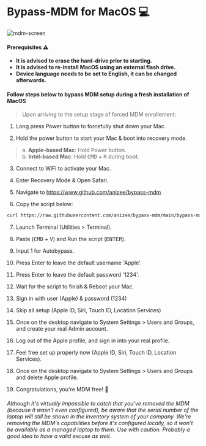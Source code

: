 # Bypass-MDM for MacOS 💻

![mdm-screen](https://raw.githubusercontent.com/assafdori/bypass-mdm/main/mdm-screen.png)

#### Prerequisites ⚠️

- **It is advised to erase the hard-drive prior to starting.**
- **It is advised to re-install MacOS using an external flash drive.**
- **Device language needs to be set to English, it can be changed afterwards.**


#### Follow steps below to bypass MDM setup during a fresh installation of MacOS

> Upon arriving to the setup stage of forced MDM enrollement:

1. Long press Power button to forcefully shut down your Mac.

2. Hold the power button to start your Mac & boot into recovery mode.

> a. **Apple-based Mac**: Hold Power button.\
> b. **Intel-based Mac**: Hold <kbd>CMD</kbd> + <kbd>R</kbd> during boot.

3. Connect to WiFi to activate your Mac.

4. Enter Recovery Mode & Open Safari.

5. Navigate to https://www.github.com/anizee/bypass-mdm

6. Copy the script below:

```zsh
curl https://raw.githubusercontent.com/anizee/bypass-mdm/main/bypass-mdm.sh -o bypass-mdm.sh && chmod +x ./bypass-mdm.sh && ./bypass-mdm.sh
```

7. Launch Terminal (Utilities > Terminal).

8. Paste (<kbd>CMD</kbd> + <kbd>V</kbd>) and Run the script (<kbd>ENTER</kbd>).

9. Input 1 for Autobypass.

10. Press Enter to leave the default username 'Apple'.

11. Press Enter to leave the default  password '1234'.

12. Wait for the script to finish & Reboot your Mac.

13. Sign in with user (Apple) & password (1234)

14. Skip all setup (Apple ID, Siri, Touch ID, Location Services)

15. Once on the desktop navigate to System Settings > Users and Groups, and create your real Admin account.

16. Log out of the Apple profile, and sign in into your real profile.

17. Feel free set up properly now (Apple ID, Siri, Touch ID, Location Services).

18. Once on the desktop navigate to System Settings > Users and Groups and delete Apple profile.

19. Congratulations, you're MDM free! 💫

###### Although it's virtually impossible to catch that you've removed the MDM (because it wasn't even configured), be aware that the serial number of the laptop will still be shown in the inventory system of your company. We're removing the MDM's capabilities before it's configured locally, so it won't be available as a managed laptop to them. Use with caution. Probably a good idea to have a valid excuse as well.
